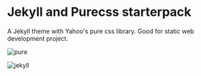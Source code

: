 # Jekyll and Purecss starterpack
A Jekyll theme with Yahoo's pure css library. Good for static web development project.

![pure](https://cloud.githubusercontent.com/assets/1572632/9288488/e47b3b0e-4372-11e5-8320-abde8b767f2d.png)


![jekyll](https://cloud.githubusercontent.com/assets/1572632/9288486/d8e623da-4372-11e5-9188-5ce1ec633bd8.png)

